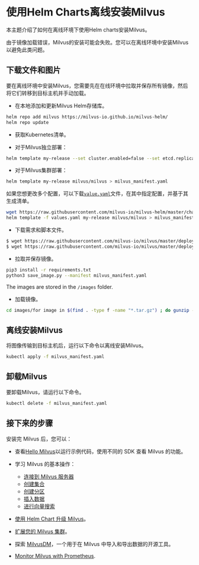使用Helm Charts离线安装Milvus
=======================

本主题介绍了如何在离线环境下使用Helm charts安装Milvus。

由于镜像加载错误，Milvus的安装可能会失败。您可以在离线环境中安装Milvus以避免此类问题。

下载文件和图片
-------

要在离线环境中安装Milvus，您需要先在在线环境中拉取并保存所有镜像，然后将它们转移到目标主机并手动加载。

- 在本地添加和更新Milvus Helm存储库。

```bash
helm repo add milvus https://milvus-io.github.io/milvus-helm/
helm repo update

```

- 获取Kubernetes清单。

* 对于Milvus独立部署：

```bash
helm template my-release --set cluster.enabled=false --set etcd.replicaCount=1 --set minio.mode=standalone --set pulsar.enabled=false milvus/milvus > milvus_manifest.yaml

```

* 对于Milvus集群部署：

```bash
helm template my-release milvus/milvus > milvus_manifest.yaml

```

如果您想更改多个配置，可以下载[`value.yaml`](https://github.com/milvus-io/milvus-helm/blob/master/charts/milvus/values.yaml)文件，在其中指定配置，并基于其生成清单。

```bash
wget https://raw.githubusercontent.com/milvus-io/milvus-helm/master/charts/milvus/values.yaml
helm template -f values.yaml my-release milvus/milvus > milvus_manifest.yaml

```

- 下载需求和脚本文件。

```bash
$ wget https://raw.githubusercontent.com/milvus-io/milvus/master/deployments/offline/requirements.txt
$ wget https://raw.githubusercontent.com/milvus-io/milvus/master/deployments/offline/save_image.py

```

- 拉取并保存镜像。

```bash
pip3 install -r requirements.txt
python3 save_image.py --manifest milvus_manifest.yaml

```

The images are stored in the `/images` folder.

- 加载镜像。

```bash
cd images/for image in $(find . -type f -name "*.tar.gz") ; do gunzip -c $image | docker load; done

```

离线安装Milvus
----------

将图像传输到目标主机后，运行以下命令以离线安装Milvus。

```bash
kubectl apply -f milvus_manifest.yaml

```

卸载Milvus
--------

要卸载Milvus，请运行以下命令。

```bash
kubectl delete -f milvus_manifest.yaml

```

接下来的步骤
------

安装完 Milvus 后，您可以：

* 查看[Hello Milvus](example_code.md)以运行示例代码，使用不同的 SDK 查看 Milvus 的功能。

* 学习 Milvus 的基本操作：

	+ [连接到 Milvus 服务器](manage_connection.md)
	+ [创建集合](create_collection.md)
	+ [创建分区](create_partition.md)
	+ [插入数据](insert_data.md)
	+ [进行向量搜索](search.md)

* [使用 Helm Chart 升级 Milvus](upgrade.md)。

* [扩展您的 Milvus 集群](scaleout.md)。

* 探索 [MilvusDM](migrate_overview.md)，一个用于在 Milvus 中导入和导出数据的开源工具。

* [Monitor Milvus with Prometheus](monitor.md).
